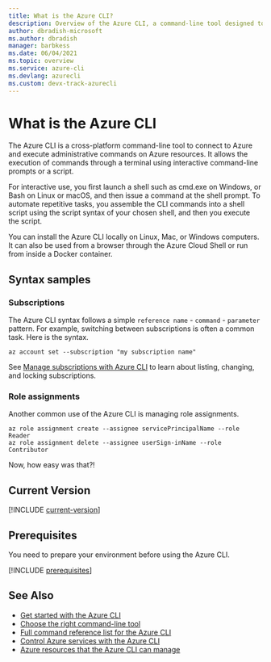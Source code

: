 ```yaml
---
title: What is the Azure CLI?
description: Overview of the Azure CLI, a command-line tool designed to create and manage Azure resources available in Windows, macOS, Linux, and Docker containers.
author: dbradish-microsoft
ms.author: dbradish
manager: barbkess
ms.date: 06/04/2021
ms.topic: overview
ms.service: azure-cli
ms.devlang: azurecli 
ms.custom: devx-track-azurecli
---
```

# What is the Azure CLI

The Azure CLI is a cross-platform command-line tool to connect to Azure and execute administrative commands on Azure resources. It allows the execution of commands through a terminal using interactive command-line prompts or a script.

For interactive use, you first launch a shell such as cmd.exe on Windows, or Bash on Linux or macOS, and then issue a command at the shell prompt. To automate repetitive tasks, you assemble the CLI commands into a shell script using the script syntax of your chosen shell, and then you execute the script.

You can install the Azure CLI locally on Linux, Mac, or Windows computers. It can also be used from a browser through the Azure Cloud Shell or run from inside a Docker container.

## Syntax samples

### Subscriptions

The Azure CLI syntax follows a simple `reference name` - `command` - `parameter` pattern.  For example, switching between subscriptions is often a common task.  Here is the syntax.

```azurecli
az account set --subscription "my subscription name"
```

See [Manage subscriptions with Azure CLI](manage-azure-subscriptions-azure-cli.md) to learn about listing, changing, and locking subscriptions.

### Role assignments

Another common use of the Azure CLI is managing role assignments.

```azurecli
az role assignment create --assignee servicePrincipalName --role Reader
az role assignment delete --assignee userSign-inName --role Contributor
```

Now, how easy was that?!

## Current Version

[!INCLUDE [current-version](includes/current-version.md)]

## Prerequisites

You need to prepare your environment before using the Azure CLI.  

[!INCLUDE [prerequisites](includes/azure-cli-prepare-your-environment-no-header.md)]

## See Also

- [Get started with the Azure CLI](get-started-with-azure-cli.md)
- [Choose the right command-line tool](choose-the-right-azure-command-line-tool.md)
- [Full command reference list for the Azure CLI](/cli/azure/reference-index)
- [Control Azure services with the Azure CLI](/learn/modules/control-azure-services-with-cli/)
- [Azure resources that the Azure CLI can manage](azure-services-the-azure-cli-can-manage.md)
